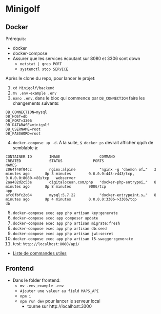 # Minigolf

## Docker

Prérequis:
* docker
* docker-compose
* Assurer que les services écoutant sur 8080 et 3306 sont down
  * `netstat | grep PORT`
  * `systemctl stop SERVICE`

Après le clone du repo, pour lancer le projet:

1. `cd Minigolf/backend`
2. `mv .env-example .env`
3. `nano .env`, dans le bloc qui commence par `DB_CONNECTION` faire les changements suivants:

```env
DB_CONNECTION=mysql
DB_HOST=db
DB_PORT=3306
DB_DATABASE=minigolf
DB_USERNAME=root
DB_PASSWORD=root
```

4. `docker-compose up -d`. À la suite, `$ docker ps` devrait afficher qqch de semblable à:

```shell
CONTAINER ID        IMAGE                  COMMAND                  CREATED             STATUS              PORTS                                        NAMES
2064f40f04cc        nginx:alpine           "nginx -g 'daemon of…"   3 minutes ago       Up 3 minutes        0.0.0.0:443->443/tcp, 0.0.0.0:8080->80/tcp   webserver
2aa482d2c53e        digitalocean.com/php   "docker-php-entrypoi…"   8 minutes ago       Up 8 minutes        9000/tcp                                     app
afc0fbfc2c64        mysql:5.7.22           "docker-entrypoint.s…"   8 minutes ago       Up 4 minutes        0.0.0.0:3306->3306/tcp                       db
```

5. `docker-compose exec app php artisan key:generate`
6. `docker-compose exec app composer update`
9. `docker-compose exec app php artisan migrate:fresh`
10. `docker-compose exec app php artisan db:seed`
11. `docker-compose exec app php artisan jwt:secret`
12. `docker-compose exec app php artisan l5-swagger:generate`
13. test: `http://localhost:8080/api/`

* [Liste de commandes utiles](https://github.com/HE-Arc/SwipeD/wiki/Dockerization#commandes-utiles)

## Frontend

* Dans le folder frontend:
  * `mv .env_example .env`
  * `Ajouter une valeur au field MAPS_API`
  * `npm i`
  * `npm run dev` pour lancer le serveur local 
    * tourne sur http://localhost:3000
